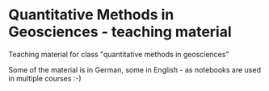 # Quantitative Methods in Geosciences - teaching material

Teaching material for class "quantitative methods in geosciences"

Some of the material is in German, some in English - as notebooks are used in multiple courses :-)
